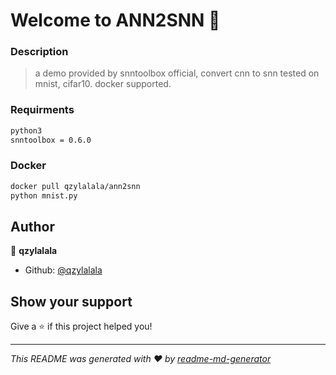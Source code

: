 # Welcome to ANN2SNN 👋
### Description

> a demo provided by snntoolbox official, convert cnn to snn tested on mnist, cifar10. docker supported.

### Requirments

```markdown
python3
snntoolbox = 0.6.0
```

### Docker

```markdown
docker pull qzylalala/ann2snn
python mnist.py
```

## Author

👤 **qzylalala**

* Github: [@qzylalala](https://github.com/qzylalala)

## Show your support

Give a ⭐️ if this project helped you!


***
_This README was generated with ❤️ by [readme-md-generator](https://github.com/kefranabg/readme-md-generator)_
